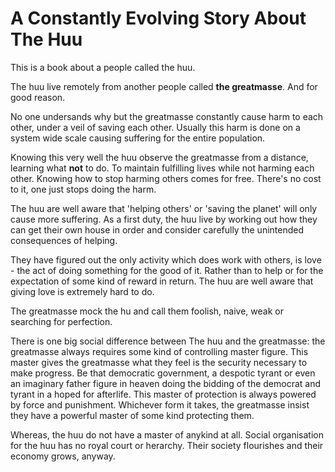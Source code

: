 # A Constantly Evolving Story About **The Huu**
This is a book about a people called the huu.

The huu live remotely from another people called **the greatmasse**. And for good reason.

No one undersands why but the greatmasse constantly cause harm to each other, under a veil of saving each other. Usually this harm is done on a system wide scale causing suffering for the entire population.

Knowing this very well the huu observe the greatmasse from a distance, learning what **not** to do. To maintain fulfilling lives while not harming each other. Knowing how to stop harming others comes for free. There's no cost to it, one just stops doing the harm.

The huu are well aware that 'helping others' or 'saving the planet' will only cause more suffering. As a first duty, the huu live by working out how they can get their own house in order and consider carefully the unintended consequences of helping.

They have figured out the only activity which does work with others, is love - the act of doing something for the good of it. Rather than to help or for the expectation of some kind of reward in return. The huu are well aware that giving love is extremely hard to do.

The greatmasse mock the hu and call them foolish, naive, weak or searching for perfection.

There is one big social difference between The huu and the greatmasse: the greatmasse always requires some kind of controlling master figure. This master gives the greatmasse what they feel is the security necessary to make progress. Be that democratic government, a despotic tyrant or even an imaginary father figure in heaven doing the bidding of the democrat and tyrant in a hoped for afterlife. This master of protection is always powered by force and punishment. Whichever form it takes, the greatmasse insist they have a powerful master of some kind protecting them. 

Whereas, the huu do not have a master of anykind at all. Social organisation for the huu has no royal court or herarchy. Their society flourishes and their economy grows, anyway.
